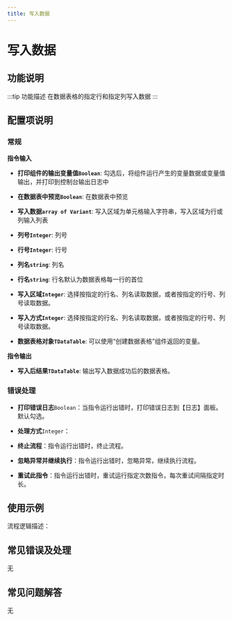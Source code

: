 ```yaml
---
title: 写入数据
---
```


# 写入数据

## 功能说明

:::tip 功能描述
在数据表格的指定行和指定列写入数据
:::

## 配置项说明

### 常规

**指令输入**

- **打印组件的输出变量值`Boolean`**: 勾选后，将组件运行产生的变量数据或变量值输出，并打印到控制台输出日志中

- **在数据表中预览`Boolean`**: 在数据表中预览

- **写入数据`array of Variant`**: 写入区域为单元格输入字符串，写入区域为行或列输入列表

- **列号`Integer`**: 列号

- **行号`Integer`**: 行号

- **列名`string`**: 列名

- **行名`string`**: 行名默认为数据表格每一行的首位

- **写入区域`Integer`**: 选择按指定的行名、列名读取数据，或者按指定的行号、列号读取数据。

- **写入方式`Integer`**: 选择按指定的行名、列名读取数据，或者按指定的行号、列号读取数据。

- **数据表格对象`TDataTable`**: 可以使用“创建数据表格”组件返回的变量。


**指令输出**

- **写入后结果`TDataTable`**: 输出写入数据成功后的数据表格。

### 错误处理

- **打印错误日志**`Boolean`：当指令运行出错时，打印错误日志到【日志】面板。默认勾选。

- **处理方式**`Integer`：

 - **终止流程**：指令运行出错时，终止流程。

 - **忽略异常并继续执行**：指令运行出错时，忽略异常，继续执行流程。

 - **重试此指令**：指令运行出错时，重试运行指定次数指令，每次重试间隔指定时长。

## 使用示例

流程逻辑描述：

## 常见错误及处理

无

## 常见问题解答

无

